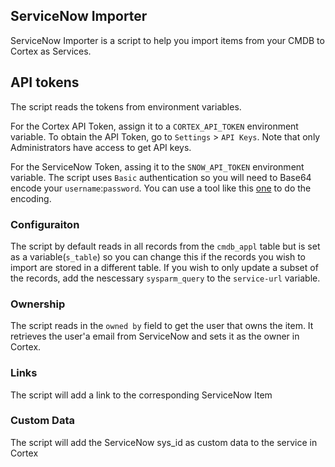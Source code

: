 ## ServiceNow Importer

ServiceNow Importer is a script to help you import items from your CMDB to Cortex as Services.

## API tokens

The script reads the tokens from environment variables.

For the Cortex API Token, assign it to a `CORTEX_API_TOKEN` environment variable. To obtain the API Token, go to `Settings` > `API Keys`. Note that only Administrators have access to get API keys.

For the ServiceNow Token, assing it to the `SNOW_API_TOKEN` environment variable. The script uses `Basic` authentication so you will need to Base64 encode your `username`:`password`.
You can use a tool like this [one](https://www.debugbear.com/basic-auth-header-generator) to do the encoding.

### Configuraiton

The script by default reads in all records from the `cmdb_appl` table but is set as a variable(`s_table`) so you can change this if the records you wish to import are stored in a different table. 
If you wish to only update a subset of the records, add the nescessary `sysparm_query` to the `service-url` variable.

### Ownership

The script reads in the `owned by` field to get the user that owns the item. It retrieves the user'a email from ServiceNow and sets it as the owner in Cortex.

### Links

The script will add a link to the corresponding ServiceNow Item

### Custom Data

The script will add the ServiceNow sys_id as custom data to the service in Cortex
